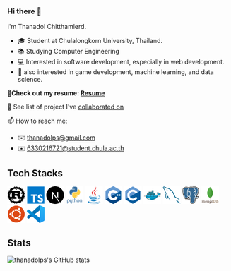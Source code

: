 <!--
**thanadolps/thanadolps** is a ✨ _special_ ✨ repository because its `README.md` (this file) appears on your GitHub profile.

Here are some ideas to get you started:

- 🔭 I’m currently working on ...
- 🌱 I’m currently learning ...
- 👯 I’m looking to collaborate on ...
- 🤔 I’m looking for help with ...
- 💬 Ask me about ...
- 📫 How to reach me: ...
- 😄 Pronouns: ...
- ⚡ Fun fact: ...
-->

### Hi there 👋

I'm Thanadol Chitthamlerd.

- 🎓 Student at Chulalongkorn University, Thailand.
- 📚 Studying Computer Engineering
- 💻 Interested in software development, especially in web development.
- 🤖 also interested in game development, machine learning, and data science.

📄**Check out my resume: [Resume](Resume_Thanadol_Chitthamlerd.pdf)**

🔭 See list of project I've [collaborated on](https://github.com/stars/thanadolps/lists/collaborated)

📫 How to reach me:

- ✉️ thanadolps@gmail.com
- ✉️ 6330216721@student.chula.ac.th

## Tech Stacks

<p>
    <img src="https://github.com/devicons/devicon/blob/master/icons/rust/rust-plain.svg" alt="rust" width="40" height="40" />
    <img src="https://github.com/devicons/devicon/blob/master/icons/typescript/typescript-plain.svg" alt="rust" width="40" height="40" />
    <img src="https://github.com/devicons/devicon/blob/master/icons/nextjs/nextjs-original.svg" alt="rust" width="40" height="40" />
    <img src="https://github.com/devicons/devicon/blob/master/icons/python/python-original-wordmark.svg" alt="python" width="40" height="40" />
    <img src="https://github.com/devicons/devicon/blob/master/icons/java/java-original.svg" alt="java" width="40" height="40" />
    <img src="https://github.com/devicons/devicon/blob/master/icons/cplusplus/cplusplus-original.svg" alt="cplusplus" width="40" height="40" />
    <img src="https://github.com/devicons/devicon/blob/master/icons/c/c-original.svg" alt="c" width="40" height="40" />
    <img src="https://github.com/devicons/devicon/blob/master/icons/docker/docker-original.svg" alt="docker" width="40" height="40" />
    <img src="https://github.com/devicons/devicon/blob/master/icons/mysql/mysql-original.svg" alt="mysql" width="40" height="40" />
    <img src="https://github.com/devicons/devicon/blob/master/icons/postgresql/postgresql-original.svg" alt="postgress" width="40" height="40" />
    <img src="https://github.com/devicons/devicon/blob/master/icons/mongodb/mongodb-original-wordmark.svg" alt="mongodb" witdh="40" height="40" />
    <img src="https://github.com/devicons/devicon/blob/master/icons/ubuntu/ubuntu-plain.svg" alt="ubuntu" width="40" height="40" />
    <img src="https://github.com/devicons/devicon/blob/master/icons/vscode/vscode-original.svg" alt="vscode" width="40" height="40" />
</p>

## Stats

![thanadolps's GitHub stats](https://github-readme-stats.vercel.app/api?username=thanadolps)
